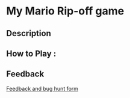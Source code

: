 # My Mario Rip-off game

## Description

## How to Play :
[](my_game.exe)
## Feedback
[Feedback and bug hunt form](https://docs.google.com/forms/d/e/1FAIpQLSdviWEdyZ7nrvwVMkgCxRCe15z0oHh5J-2ic1G9OZEtIfBLCA/viewform?usp=sf_link)

